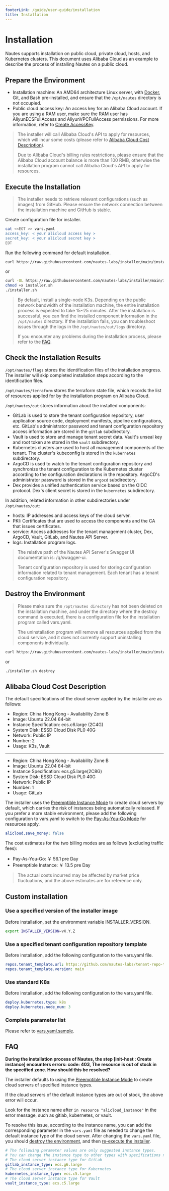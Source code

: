 ```yaml
---
footerLink: /guide/user-guide/installation
title: Installation
---
```

# Installation

Nautes supports installation on public cloud, private cloud, hosts, and Kubernetes clusters. This document uses Alibaba Cloud as an example to describe the process of installing Nautes on a public cloud.

## Prepare the Environment

- Installation machine: An AMD64 architecture Linux server, with [Docker](https://docs.docker.com/engine/install/), Git, and Bash pre-installed, and ensure that the `/opt/nautes` directory is not occupied.
- Public cloud access key: An access key for an Alibaba Cloud account. If you are using a RAM user, make sure the RAM user has AliyunECSFullAccess and AliyunVPCFullAccess permissions. For more information, refer to [Create AccessKey](https://help.aliyun.com/document_detail/116401.html).

> The installer will call Alibaba Cloud's API to apply for resources, which will incur some costs (please refer to [Alibaba Cloud Cost Description](#alibaba-cloud-cost-description)).
>
> Due to Alibaba Cloud's billing rules restrictions, please ensure that the Alibaba Cloud account balance is more than 100 RMB, otherwise the installation program cannot call Alibaba Cloud's API to apply for resources.

## Execute the Installation

> The installer needs to retrieve relevant configurations (such as images) from GitHub. Please ensure the network connection between the installation machine and GitHub is stable.

Create configuration file for installer.

```bash
cat <<EOT >> vars.yaml
access_key: < your alicloud access key >
secret_key: < your alicloud secret key >
EOT
```

Run the following command for default installation.

```bash
curl https://raw.githubusercontent.com/nautes-labs/installer/main/installer.sh | bash -
```

or

```bash
curl -OL https://raw.githubusercontent.com/nautes-labs/installer/main/installer.sh
chmod +x installer.sh
./installer.sh
```

> By default, install a single-node K3s. Depending on the public network bandwidth of the installation machine, the entire installation process is expected to take 15~25 minutes. After the installation is successful, you can find the installed component information in the `/opt/nautes` directory. If the installation fails, you can troubleshoot issues through the logs in the `/opt/nautes/out/logs` directory.
>
> If you encounter any problems during the installation process, please refer to the [FAQ](#faq).

## Check the Installation Results

`/opt/nautes/flags` stores the identification files of the installation progress. The installer will skip completed installation steps according to the identification files.

`/opt/nautes/terraform` stores the terraform state file, which records the list of resources applied for by the installation program on Alibaba Cloud.

`/opt/nautes/out` stores information about the installed components:

- GitLab is used to store the tenant configuration repository, user application source code, deployment manifests, pipeline configurations, etc. GitLab's administrator password and tenant configuration repository access information are stored in the `gitlab` subdirectory.
- Vault is used to store and manage tenant secret data. Vault's unseal key and root token are stored in the `vault` subdirectory.
- Kubernetes clusters are used to host all management components of the tenant. The cluster's kubeconfig is stored in the `kubernetes` subdirectory.
- ArgoCD is used to watch to the tenant configuration repository and synchronize the tenant configuration to the Kubernetes cluster according to the configuration declarations in the repository. ArgoCD's administrator password is stored in the `argocd` subdirectory.
- Dex provides a unified authentication service based on the OIDC protocol. Dex's client secret is stored in the `kubernetes` subdirectory.

In addition, related information in other subdirectories under `/opt/nautes/out`:

- hosts: IP addresses and access keys of the cloud server.
- PKI: Certificates that are used to access the components and the CA that issues certificates.
- service: Access addresses for the tenant management cluster, Dex, ArgoCD, Vault, GitLab, and Nautes API Server.
- logs: Installation program logs.

> The relative path of the Nautes API Server's Swagger UI documentation is: /q/swagger-ui.
>
> Tenant configuration repository is used for storing configuration information related to tenant management. Each tenant has a tenant configuration repository.

## Destroy the Environment

> Please make sure the `/opt/nautes directory` has not been deleted on the installation machine, and under the directory where the destroy command is executed, there is a configuration file for the installation program called vars.yaml.
>
> The uninstallation program will remove all resources applied from the cloud service, and it does not currently support uninstalling components individually.

```bash
curl https://raw.githubusercontent.com/nautes-labs/installer/main/installer.sh | bash -s destroy
```

or

```bash
./installer.sh destroy
```

## Alibaba Cloud Cost Description

The default specifications of the cloud server applied by the installer are as follows:

- Region: China Hong Kong - Availability Zone B
- Image: Ubuntu 22.04 64-bit
- Instance Specification: ecs.c6.large (2C4G)
- System Disk: ESSD Cloud Disk PL0 40G
- Network: Public IP
- Number: 2
- Usage: K3s, Vault

---

- Region: China Hong Kong - Availability Zone B
- Image: Ubuntu 22.04 64-bit
- Instance Specification: ecs.g5.large(2C8G)
- System Disk: ESSD Cloud Disk PL0 40G
- Network: Public IP
- Number: 1
- Usage: GitLab

The installer uses the [Preemptible Instance Mode](https://www.alibabacloud.com/help/en/elastic-compute-service/latest/preemptible-instances-overview) to create cloud servers by default, which carries the risk of instances being automatically released. If you prefer a more stable environment, please add the following configuration to vars.yaml to switch to the [Pay-As-You-Go Mode](https://help.aliyun.com/document_detail/40653.html?spm=5176.ecsbuyv3.0.0.2a2736756P0dh1) for resources apply.

```yaml
alicloud.save_money: false
```

The cost estimates for the two billing modes are as follows (excluding traffic fees):

- Pay-As-You-Go: ￥ 56.1 pre Day
- Preemptible Instance: ￥ 13.5 pre Day

> The actual costs incurred may be affected by market price fluctuations, and the above estimates are for reference only.

## Custom installation

### Use a specified version of the installer image

Before installation, set the environment variable INSTALLER_VERSION.

```bash
export INSTALLER_VERSION=vX.Y.Z
```

### Use a specified tenant configuration repository template

Before installation, add the following configuration to the vars.yaml file.

```yaml
repos.tenant_template.url: https://github.com/nautes-labs/tenant-repo-template.git
repos.tenant_template.version: main
```

### Use standard K8s

Before installation, add the following configuration to the vars.yaml file.

```yaml
deploy.kubernetes.type: k8s
deploy.kubernetes.node_num: 3
```

### Complete parameter list

Please refer to [vars.yaml.sample](https://github.com/nautes-labs/installer/blob/main/vars.yaml.sample).

## FAQ

**During the installation process of Nautes, the step [init-host : Create instance] encounters errors: code: 403, The resource is out of stock in the specified zone. How should this be resolved?**

The installer defaults to using the [Preemptible Instance Mode](https://www.alibabacloud.com/help/en/elastic-compute-service/latest/preemptible-instances-overview) to create cloud servers of specified instance types.

If the cloud servers of the default instance types are out of stock, the above error will occur.

Look for the instance name after `in resource "alicloud_instance"` in the error message, such as gitlab, kubernetes, or vault.

To resolve this issue, according to the instance name, you can add the corresponding parameter in the `vars.yaml` file as needed to change the default instance type of the cloud server. After changing the `vars.yaml` file, you should [destroy the environment](#destroy-the-environment), and then [re-execute the installer](#execute-the-installation).

```yaml
# The following parameter values are only suggested instance types.
# You can change the instance type to other types with specifications not lower than the suggested instance types.
# The cloud server instance type for GitLab
gitlab_instance_type: ecs.g6.large
# The cloud server instance type for Kubernetes
kubernetes_instance_type: ecs.c5.large
# The cloud server instance type for Vault
vault_instance_type: ecs.c5.large
```
